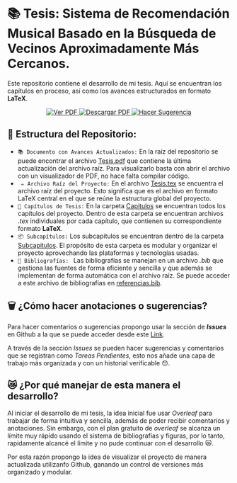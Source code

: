 # 📚 Tesis: Sistema de Recomendación Musical Basado en la Búsqueda de Vecinos Aproximadamente Más Cercanos.

Este repositorio contiene el desarrollo de mi tesis. Aquí se encuentran los capítulos en proceso, así como los avances estructurados en formato **LaTeX**.

<p align="center">
  <a href="https://drive.google.com/file/d/1lMv7Gr_Loj-tfnYkGbsFYNPpw9VXsQ-V/view?usp=sharing" target="_blank">
    <img src="https://img.shields.io/badge/📄%20VER%20PDF-FF0000?style=for-the-badge&logo=adobeacrobatreader&logoColor=white" alt="Ver PDF"/>
  </a>
   <a href="https://github.com/AngelFranco719/Tesis-Sistema-de-Recomendaci-n-Musical-basado-en-la-B-squeda-de-Vecinos-Aproximadamente-M-s-Cercanos/raw/refs/heads/main/Tesis.pdf">
    <img src="https://img.shields.io/badge/📥%20DESCARGAR%20PDF-1A2DA3?style=for-the-badge&logo=adobeacrobatreader&logoColor=white" alt="Descargar PDF"/>
  </a>
  <a href="https://github.com/AngelFranco719/Tesis-Sistema-de-Recomendaci-n-Musical-basado-en-la-B-squeda-de-Vecinos-Aproximadamente-M-s-Cercanos/issues/new?template=comentario.md">
    <img src="https://img.shields.io/badge/%20HACER%20COMENTARIO-FFEB3B?style=for-the-badge&logo=github&logoColor=black" alt="Hacer Sugerencia"/>
  </a>
</p>

</p>





## 📁 Estructura del Repositorio:
 - ` 📚 Documento con Avances Actualizados: ` En la raíz del repositorio se puede encontrar el archivo [Tesis.pdf](/Tesis.pdf) que contiene la última actualización del archivo raíz. 
 Para visualizarlo basta con abrir el archivo con un visualizador de PDF, no hace falta compilar código.
 - ` ✏️ Archivo Raíz del Proyecto:` En el archivo [Tesis.tex](/Tesis.tex) se encuentra el archivo raíz del proyecto. Esto significa que es el archivo en formato LaTeX central en el que se reúne la estructura global del proyecto.
 - ` 📂 Capítulos de Tesis: ` En la carpeta [Capitulos](/Capitulos/) se encuentran todos los capítulos del proyecto. Dentro de esta carpeta se encuentran archivos _.tex_ individuales por cada capítulo, que contienen su correspondiente formato **LaTeX**.
 - ` 📦 Subcapítulos: ` Los subcapitulos se encuentran dentro de la carpeta [Subcapitulos](/Capitulos/Subcapitulos/). El propósito de esta carpeta es modular y organizar el proyecto aprovechando las plataformas y tecnologías usadas.
 - ` 📎 Bibliografías:  ` Las bibliografías se manejan en un archivo _.bib_ que gestiona las fuentes de forma eficiente y sencilla y que además se implementan de forma automática con el archivo raíz. Se puede acceder a este archivo de bibliografías en [referencias.bib](/referencias.bib).

 ## 🗑️ ¿Cómo hacer anotaciones o sugerencias?
 Para hacer comentarios o sugerencias propongo usar la sección de _**Issues**_ en Github a la que se puede acceder desde este [Link](/Issues).

 A través de la sección _Issues_ se pueden hacer sugerencias y comentarios que se registran como _Tareas Pendientes_, esto nos añade una capa de trabajo más organizada y con un historial verificable 😯.


 ## 😿 ¿Por qué manejar de esta manera el desarrollo?
 Al iniciar el desarrollo de mi tesis, la idea inicial fue usar _Overleaf_ para trabajar de forma intuitiva y sencilla, además de poder recibir comentarios y anotaciones. Sin embargo, con el plan gratuito de _overleaf_ se alcanza un límite muy rápido usando el sistema de bibliografías y figuras, por lo tanto, rapidamente alcancé el límite y no pude continuar con el desarrollo 😿.

Por esta razón propongo la idea de visualizar el proyecto de manera actualizada utilizanfo Github, ganando un control de versiones más organizado y modular.


